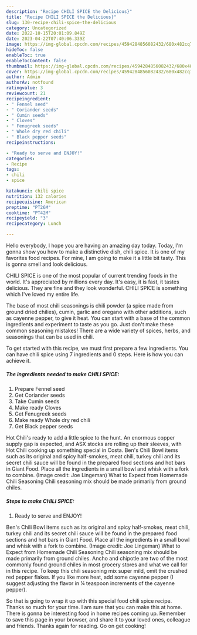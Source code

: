 ```yaml
---
description: "Recipe CHILI SPICE the Delicious}"
title: "Recipe CHILI SPICE the Delicious}"
slug: 130-recipe-chili-spice-the-delicious
category: Uncategorized
date: 2022-10-15T20:01:09.849Z
date: 2023-04-22T07:40:06.339Z
image: https://img-global.cpcdn.com/recipes/4594284856082432/680x482cq70/chili-spice-recipe-main-photo.jpg
hideToc: false
enableToc: true
enableTocContent: false
thumbnail: https://img-global.cpcdn.com/recipes/4594284856082432/680x482cq70/chili-spice-recipe-main-photo.jpg
cover: https://img-global.cpcdn.com/recipes/4594284856082432/680x482cq70/chili-spice-recipe-main-photo.jpg
author: Admin
authorAv: notfound
ratingvalue: 3
reviewcount: 21
recipeingredient:
- " Fennel seed"
- " Coriander seeds"
- " Cumin seeds"
- " Cloves"
- " Fenugreek seeds"
- " Whole dry red chili"
- " Black pepper seeds"
recipeinstructions:

- "Ready to serve and ENJOY!"
categories:
- Recipe
tags:
- chili
- spice

katakunci: chili spice 
nutrition: 132 calories
recipecuisine: American
preptime: "PT26M"
cooktime: "PT42M"
recipeyield: "3"
recipecategory: Lunch

---
```



Hello everybody, I hope you are having an amazing day today. Today, I'm gonna show you how to make a distinctive dish, chili spice. It is one of my favorites food recipes. For mine, I am going to make it a little bit tasty. This is gonna smell and look delicious.

CHILI SPICE is one of the most popular of current trending foods in the world. It's appreciated by millions every day. It's easy, it is fast, it tastes delicious. They are fine and they look wonderful. CHILI SPICE is something which I've loved my entire life.

The base of most chili seasonings is chili powder (a spice made from ground dried chilies), cumin, garlic and oregano with other additions, such as cayenne pepper, to give it heat. You can start with a base of the common ingredients and experiment to taste as you go. Just don&#39;t make these common seasoning mistakes! There are a wide variety of spices, herbs, and seasonings that can be used in chili.


To get started with this recipe, we must first prepare a few ingredients. You can have chili spice using 7 ingredients and 0 steps. Here is how you can achieve it.

<!--inarticleads1-->

##### The ingredients needed to make CHILI SPICE:

1. Prepare  Fennel seed
1. Get  Coriander seeds
1. Take  Cumin seeds
1. Make ready  Cloves
1. Get  Fenugreek seeds
1. Make ready  Whole dry red chili
1. Get  Black pepper seeds


Hot Chili&#39;s ready to add a little spice to the hunt. An enormous copper supply gap is expected, and ASX stocks are rolling up their sleeves, with Hot Chili cooking up something special in Costa. Ben&#39;s Chili Bowl items such as its original and spicy half-smokes, meat chili, turkey chili and its secret chili sauce will be found in the prepared food sections and hot bars in Giant Food. Place all the ingredients in a small bowl and whisk with a fork to combine. (Image credit: Joe Lingeman) What to Expect from Homemade Chili Seasoning Chili seasoning mix should be made primarily from ground chiles. 

<!--inarticleads2-->

##### Steps to make CHILI SPICE:


1. Ready to serve and ENJOY!

Ben&#39;s Chili Bowl items such as its original and spicy half-smokes, meat chili, turkey chili and its secret chili sauce will be found in the prepared food sections and hot bars in Giant Food. Place all the ingredients in a small bowl and whisk with a fork to combine. (Image credit: Joe Lingeman) What to Expect from Homemade Chili Seasoning Chili seasoning mix should be made primarily from ground chiles. Ancho and chipotle are two of the most commonly found ground chiles in most grocery stores and what we call for in this recipe. To keep this chili seasoning mix super mild, omit the crushed red pepper flakes. If you like more heat, add some cayenne pepper (I suggest adjusting the flavor in ¼ teaspoon increments of the cayenne pepper). 

So that is going to wrap it up with this special food chili spice recipe. Thanks so much for your time. I am sure that you can make this at home. There is gonna be interesting food in home recipes coming up. Remember to save this page in your browser, and share it to your loved ones, colleague and friends. Thanks again for reading. Go on get cooking!
